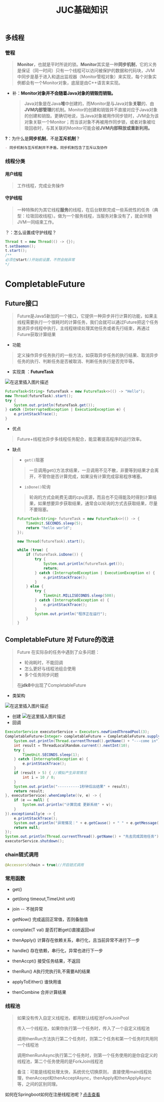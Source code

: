﻿---
title:  JUC基础知识
index: false
icon: coffee
category:
  - 编程语言
  - api
  - java
---
<meta name="referrer" content="no-referrer"/>


## 多线程
### 管程

> **Monitor**，也就是平时所说的锁。**Monitor**其实是一种**同步机制**，它的义务是保证（同一时间）只有一个线程可以访问被保护的数据和代码块，JVM中同步是基于进入和退出监视器（Monitor管程对象）来实现，每个对象实例都会有一个Monitor对象，底层是由C++语言来实现。

- 补：**Monitor对象并不会随着Java对象的销毁而销毁。**

  > Java对象是在Java**堆**中创建的，而Monitor是与Java对象**关联**的、由**JVM内部管理**的机制。Monitor的创建和销毁并不直接对应于Java对象的创建和销毁。更确切地说，当Java对象被用作同步锁时，JVM会为该对象关联一个Monitor；而当该对象不再被用作同步锁，或者对象被垃圾回收时，与其关联的Monitor可能会被**JVM内部释放或重新利用。**

**?**：为什么是**同步机制**，不是**互斥机制**？

```markdown 
- 同步机制与互斥机制并不矛盾，同步机制包含了互斥以及协作
```

### 线程分类

#### 用户线程

> 工作线程，完成业务操作

#### 守护线程

> 一种特殊的为其它线程**服务**的线程，在后台默默完成一些系统性的任务（典型：垃圾回收线程）。做为一个服务线程，当服务对象没有了，就会伴随JVM一同结束工作。

？：怎么设置成守护线程？

```java
Thread t = new Thread(() -> {});
t.setDaemon();
t.start();
/**
必须在start()开始前设置，不然会抛异常
*/
```

# CompletableFuture

## Future接口

> Future是Java5新加的一个接口，它提供一种异步并行计算的功能，如果主线程需要执行一个很耗时的计算任务，我们会就可以通过Future把这个任务放进异步线程中执行，主线程继续处理其他任务或者先行结束，再通过Future获取计算结果

- 功能

> 定义操作异步任务执行的一些方法，如获取异步任务的执行结果、取消异步任务的执行、判断任务是否被取消、判断任务执行是否完毕等。

- 实现类 ：**FutureTask**

![在这里插入图片描述](https://i-blog.csdnimg.cn/direct/b2b17b1bcd744258a448f09e464186b1.png)


```java
FutureTask<String> futureTask = new FutureTask<>(() -> "Hello");
new Thread(futureTask).start();
try {
    System.out.println(futureTask.get());
} catch (InterruptedException | ExecutionException e) {
    e.printStackTrace();
}
```

- 优点

> Future+线程池异步多线程任务配合，能显著提高程序的运行效率。

- 缺点

> - `get()`阻塞
>
>  > 一旦调用get()方法求结果，一旦调用不见不散，非要等到结果才会离开，不管你是否计算完成，如果没有计算完成容易程序堵塞。
>
> - `isDone()`轮询
>
> > 轮询的方式会耗费无谓的cpu资源，而且也不见得能及时得到计算结果，如果想要异步获取结果，通常会以轮询的方式去获取结果，尽量不要阻塞。
>
> ```java
> FutureTask<String> futureTask = new FutureTask<>(() -> {
>     TimeUnit.SECONDS.sleep(5);
>     return "hello world";
> });
> 
> new Thread(futureTask).start();
> 
> while (true) {
>     if (futureTask.isDone()) {
>         try {
>             System.out.println(futureTask.get());
>             return;
>         } catch (InterruptedException | ExecutionException e) {
>             e.printStackTrace();
>         }
>     } else {
>         try {
>             TimeUnit.MILLISECONDS.sleep(500);
>         } catch (InterruptedException e) {
>             e.printStackTrace();
>         }
>         System.out.println("程序正在运行");
>     }
> }
> ```

## CompletableFuture 对 Future的改进

> Future 在实际杂的任务中遇到了众多问题：
>
> - 轮询耗时，不能回调
> - 怎么更好与线程池组合使用
> - 多个任务同步问题
>
> 在**jdk8**中出现了CompletableFuture

- 类架构

![在这里插入图片描述](https://i-blog.csdnimg.cn/direct/610364be0efe4fe0b89351bc78bfca4b.png)


- 创建
![在这里插入图片描述](https://i-blog.csdnimg.cn/direct/857177edfd7a4b05bc0cd9c4bf40a7a8.png)
- 回调

```java
ExecutorService executorService = Executors.newFixedThreadPool(3);
CompletableFuture<Integer> completableFuture = CompletableFuture.supplyAsync(() -> {
    System.out.println(Thread.currentThread().getName() + "---come in");
    int result = ThreadLocalRandom.current().nextInt(10);
    try {
        TimeUnit.SECONDS.sleep(1);
    } catch (InterruptedException e) {
        e.printStackTrace();
    }
    if (result > 5) { //模拟产生异常情况
        int i = 10 / 0;
    }
    System.out.println("----------1秒钟后出结果" + result);
    return result;
}, executorService).whenComplete((v, e) -> {
    if (e == null) {
        System.out.println("计算完成 更新系统" + v);
    }
}).exceptionally(e -> {
    e.printStackTrace();
    System.out.println("异常情况：" + e.getCause() + " " + e.getMessage());
    return null;
});
System.out.println(Thread.currentThread().getName() + "先去完成其他任务");
executorService.shutdown();

```

### chain链式调用

```java
@Accessors(chain = true)//开启链式调用
```

### 常用函数

- get()
- get(long timeout,TimeUnit unit)
- join -- 不抛异常
- getNow() 完成返回正常值，否则备胎值
- complate(T val) 是否打断get()直接返回val

- thenApply() 计算存在依赖关系，串行化，且当前异常不进行下一步
- handle() 存在依赖，串行化，异常也进行下一步
- thenAccpt() 接受任务结果，不返回
- thenRun() A执行完执行B,不需要A的结果
- applyToEither() 谁快用谁
- thenCombine 合并计算结果

### 线程池

> 如果没有传入自定义线程池，都用默认线程池ForkJoinPool
>
> 传入一个线程池，如果你执行第一个任务时，传入了一个自定义线程池
>
> 调用thenRun方法执行第二个任务时，则第二个任务和第一个任务时共用同一个线程池
>
> 调用thenRunAsync执行第二个任务时，则第一个任务使用的是你自定义的线程池，第二个任务使用的是ForkJoin线程池
>
> 备注：可能是线程处理太快，系统优化切换原则， 直接使用main线程处理，thenAccept和thenAcceptAsync，thenApply和thenApplyAsync等，之间的区别同理。

如何在Springboot如何在注册线程池呢？[点击查看](https://blog.csdn.net/2301_77207909/article/details/142331526)
